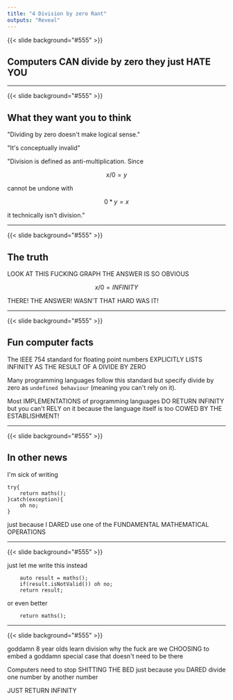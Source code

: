 ```yaml
---
title: "4 Division by zero Rant"
outputs: "Reveal"
---
```


{{< slide background="#555" >}}

## Computers CAN divide by zero they just HATE YOU

---

{{< slide background="#555" >}}

## What they want you to think

"Dividing by zero doesn't make logical sense."

"It's conceptually invalid"

"Division is defined as anti-multiplication. Since

```math
x / 0 = y 
```

cannot be undone with

```math
0 * y = x
```

it technically isn't division."

---

{{< slide background="#555" >}}

## The truth

LOOK AT THIS FUCKING GRAPH THE ANSWER IS SO OBVIOUS

```math
x/0=INFINITY
```

THERE! THE ANSWER! WASN'T THAT HARD WAS IT!

---

{{< slide background="#555" >}}

## Fun computer facts

The IEEE 754 standard for floating point numbers EXPLICITLY LISTS INFINITY AS THE RESULT OF A DIVIDE BY ZERO

Many programming languages follow this standard but specify divide by zero as `undefined behaviour` (meaning you can't rely on it).

Most IMPLEMENTATIONS of programming languages DO RETURN INFINITY but you can't RELY on it because the language itself is too COWED BY THE ESTABLISHMENT!

---

{{< slide background="#555" >}}

## In other news

I'm sick of writing

```code
try{
    return maths();
}catch(exception){
    oh no;
}
```

just because I DARED use one of the FUNDAMENTAL MATHEMATICAL OPERATIONS

---

{{< slide background="#555" >}}

just let me write this instead

```code
    auto result = maths();
    if(result.isNotValid()) oh no;
    return result;
```

or even better

```code
    return maths();
```

---

{{< slide background="#555" >}}

goddamn 8 year olds learn division why the fuck are we CHOOSING to embed a goddamn special case that doesn't need to be there

Computers need to stop SHITTING THE BED just because you DARED divide one number by another number

JUST RETURN INFINITY
